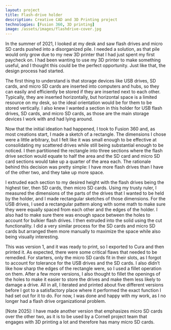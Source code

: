 ```yaml
---
layout: project
title: Flash-drive holder
description: Creative CAD and 3D Printing project
technologies: [Fusion 360, 3D printing]
image: /assets/images/flashdrive-cover.jpg
---
```


In the summer of 2021, I looked at my desk and saw flash drives and micro SD cards pushed into a disorganized pile. I needed a solution, as that pile would only grow due to my new 3D printer that I had just spent my first paycheck on. I had been wanting to use my 3D printer to make something useful, and I thought this could be the perfect opportunity. Just like that, the design process had started.

The first thing to understand is that storage devices like USB drives, SD cards, and micro SD cards are inserted into computers and hubs, so they can easily and efficiently be stored if they are inserted next to each other. Typically, they are inserted horizontally, but horizontal space is a limited resource on my desk, so the ideal orientation would be for them to be stored vertically. I also knew I wanted a section in this holder for USB flash drives, SD cards, and micro SD cards, as those are the main storage devices I work with and had lying around.

Now that the initial ideation had happened, I took to Fusion 360 and, as most creations start, I made a sketch of a rectangle. The dimensions I chose were a little arbitrary, but I felt like it was small enough to be effective at consolidating my scattered drives while still being substantial enough to be noticed. I then partitioned the rectangle into three sections where the flash drive section would equate to half the area and the SD card and micro SD card sections would take up a quarter of the area each. The rationale behind this decision was pretty simple: I have more flash drives than I have of the other two, and they take up more space.

I extruded each section to my desired height with the flash drives being the highest tier, then SD cards, then micro SD cards. Using my trusty ruler, I measured the dimensions of the parts of the drives that I wanted to be held by the holder, and I made rectangular sketches of those dimensions. For the USB drives, I used a rectangular pattern along with some math to make sure they were equally spaced from each other and the edges of the holder. I also had to make sure there was enough space between the holes to account for bulkier flash drives. I then extruded into the solid using the cut functionality. I did a very similar process for the SD cards and micro SD cards but arranged them more manually to maximize the space while also being visually interesting.

This was version 1, and it was ready to print, so I exported to Cura and then printed it. As expected, there were some critical flaws that needed to be remedied. For starters, only the micro SD cards fit in their slots, as I forgot to account for tolerance for the USB drives and the SD cards. I also didn’t like how sharp the edges of the rectangle were, so I used a fillet operation on them. After a few more versions, I also thought to fillet the openings of the holes to make it easier to store the drives and make them less likely to damage a drive. All in all, I iterated and printed about five different versions before I got to a satisfactory place where it performed the exact function I had set out for it to do. For now, I was done and happy with my work, as I no longer had a flash drive organizational problem.

\[Note 2025\]: I have made another version that emphasizes micro SD cards over the other two, as it is to be used by a Cornell project team that engages with 3D printing a lot and therefore has many micro SD cards.
